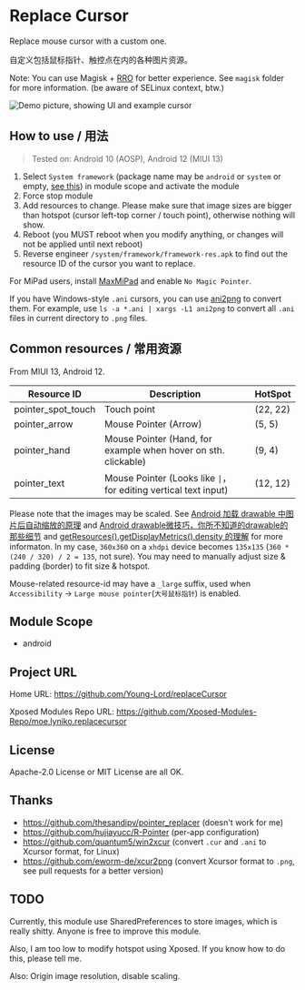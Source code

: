 # Replace Cursor

Replace mouse cursor with a custom one.

自定义包括鼠标指针、触控点在内的各种图片资源。

Note: You can use Magisk + [RRO](https://source.android.com/docs/core/runtime/rros) for better experience.
See `magisk` folder for more information.
(be aware of SELinux context, btw.)

![Demo picture, showing UI and example cursor](https://github.com/Young-Lord/replaceCursor/assets/51789698/416d64cc-f065-4b55-953a-6766c27e9f6a)

## How to use / 用法

> Tested on:  Android 10 (AOSP), Android 12 (MIUI 13)

1. Select `System framework` (package name may be `android` or `system` or empty, [see this](https://github.com/LSPosed/LSPosed/releases/tag/v1.9.1)) in module scope and activate the module
2. Force stop module
3. Add resources to change. Please make sure that image sizes are bigger than hotspot (cursor left-top corner / touch point), otherwise nothing will show.
4. Reboot (you MUST reboot when you modify anything, or changes will not be applied until next reboot)
5. Reverse engineer `/system/framework/framework-res.apk` to find out the resource ID of the cursor you want to replace.

For MiPad users, install [MaxMiPad](https://github.com/Xposed-Modules-Repo/com.yifeplayte.maxmipadinput/releases/latest) and enable `No Magic Pointer`.

If you have Windows-style `.ani` cursors, you can use [ani2png](https://github.com/Mastermindzh/Scripts/blob/master/c%2B%2B/ani2png.c) to convert them.
For example, use `ls -a *.ani | xargs -L1 ani2png` to convert all `.ani` files in current directory to `.png` files.

## Common resources / 常用资源

From MIUI 13, Android 12.

| Resource ID        | Description                                                                     | HotSpot  |
|--------------------|---------------------------------------------------------------------------------|----------|
| pointer_spot_touch | Touch point                                                                     | (22, 22) |
| pointer_arrow      | Mouse Pointer (Arrow)                                                           | (5, 5)   |
| pointer_hand       | Mouse Pointer (Hand, for example when hover on sth. clickable)                  | (9, 4)   |
| pointer_text       | Mouse Pointer (Looks like <code>&#124;</code>， for editing vertical text input) | (12, 12) |

Please note that the images may be scaled. See [Android 加载 drawable 中图片后自动缩放的原理](https://juejin.cn/post/6844903914022633480) and [Android drawable微技巧，你所不知道的drawable的那些细节](https://blog.csdn.net/guolin_blog/article/details/50727753#:~:text=%E5%8F%AF%E4%BB%A5%E7%9C%8B%E5%88%B0%EF%BC%8C%E6%AF%8F%E4%B8%80%E7%A7%8D%E5%AF%86%E5%BA%A6%E7%9A%84dpi%E8%8C%83%E5%9B%B4%E9%83%BD%E6%9C%89%E4%B8%80%E4%B8%AA%E6%9C%80%E5%A4%A7%E5%80%BC%EF%BC%8C%E8%BF%99%E4%B8%AA%E6%9C%80%E5%A4%A7%E5%80%BC%E4%B9%8B%E9%97%B4%E7%9A%84%E6%AF%94%E4%BE%8B%E5%B0%B1%E6%98%AF%E5%9B%BE%E7%89%87%E4%BC%9A%E8%A2%AB%E7%B3%BB%E7%BB%9F%E8%87%AA%E5%8A%A8%E6%94%BE%E5%A4%A7%E7%9A%84%E6%AF%94%E4%BE%8B%E3%80%82) and [getResources().getDisplayMetrics().density 的理解](https://blog.csdn.net/lgzaaron/article/details/52517941) for more informaton. In my case, `360x360` on a `xhdpi` device becomes `135x135` (`360 * (240 / 320) / 2 = 135`, not sure). You may need to manually adjust size & padding (border) to fit size & hotspot.

Mouse-related resource-id may have a `_large` suffix, used when `Accessibility` -> `Large mouse pointer`(`大号鼠标指针`) is enabled.

## Module Scope

- android

## Project URL

Home URL: <https://github.com/Young-Lord/replaceCursor>

Xposed Modules Repo URL: <https://github.com/Xposed-Modules-Repo/moe.lyniko.replacecursor>

## License

Apache-2.0 License or MIT License are all OK.

## Thanks

- <https://github.com/thesandipv/pointer_replacer> (doesn't work for me)
- <https://github.com/hujiayucc/R-Pointer> (per-app configuration)
- <https://github.com/quantum5/win2xcur> (convert `.cur` and `.ani` to Xcursor format, for Linux)
- <https://github.com/eworm-de/xcur2png> (convert Xcursor format to `.png`, see pull requests for a better version)

## TODO

Currently, this module use SharedPreferences to store images, which is really shitty. Anyone is free to improve this module.

Also, I am too low to modify hotspot using Xposed. If you know how to do this, please tell me.

Also: Origin image resolution, disable scaling.
